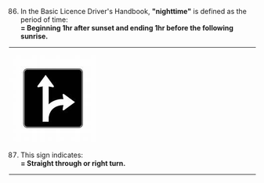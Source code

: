 86. In the Basic Licence Driver's Handbook, **"nighttime"** is defined as the period of time:  
    **= Beginning 1hr after sunset and ending 1hr before the following sunrise.**
---
![straight or right](https://github.com/tamunoWoks/drivers_assessment/blob/main/images/straight_or_right.jfif)

87. This sign indicates:  
    **= Straight through or right turn.**
---
